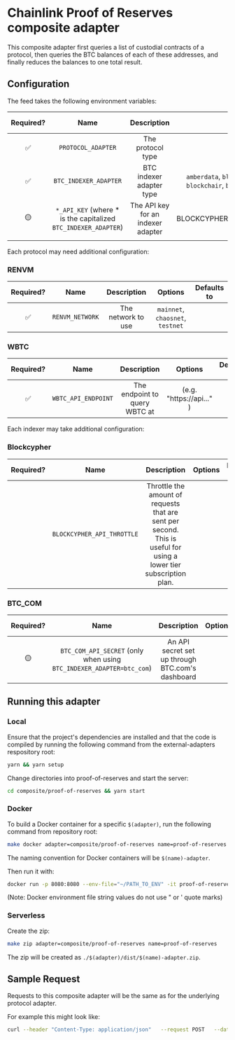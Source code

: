 # Chainlink Proof of Reserves composite adapter

This composite adapter first queries a list of custodial contracts of a protocol, then queries the BTC balances of each of these addresses, and finally reduces the balances to one total result.

## Configuration

The feed takes the following environment variables:

| Required? |                              Name                               |            Description             |                                            Options                                            | Defaults to |
| :-------: | :-------------------------------------------------------------: | :--------------------------------: | :-------------------------------------------------------------------------------------------: | :---------: |
|    ✅     |                       `PROTOCOL_ADAPTER`                        |         The protocol type          |                                        `renvm`, `wbtc`                                        |             |
|    ✅     |                      `BTC_INDEXER_ADAPTER`                      |      BTC indexer adapter type      | `amberdata`, `blockchain_com`, `blockcypher`. `blockchair`, `btc_com`,`cryptoapis`, `sochain` |             |
|    🟡     | `*_API_KEY` (where \* is the capitalized `BTC_INDEXER_ADAPTER`) | The API key for an indexer adapter |                          (e.g. BLOCKCYPHER_API_KEY="34234dmmd313" )                           |             |
|           |

Each protocol may need additional configuration:

### RENVM

| Required? |      Name       |    Description     |             Options              | Defaults to |
| :-------: | :-------------: | :----------------: | :------------------------------: | :---------: |
|    ✅     | `RENVM_NETWORK` | The network to use | `mainnet`, `chaosnet`, `testnet` |             |

### WBTC

| Required? |        Name         |          Description          |         Options          | Defaults to |
| :-------: | :-----------------: | :---------------------------: | :----------------------: | :---------: |
|    ✅     | `WBTC_API_ENDPOINT` | The endpoint to query WBTC at | (e.g. "https://api..." ) |             |

Each indexer may take additional configuration:

### Blockcypher

| Required? |            Name            |                                                    Description                                                     | Options | Defaults to |
| :-------: | :------------------------: | :----------------------------------------------------------------------------------------------------------------: | :-----: | :---------: |
|           | `BLOCKCYPHER_API_THROTTLE` | Throttle the amount of requests that are sent per second. This is useful for using a lower tier subscription plan. |         |             |

### BTC_COM

| Required? |                                 Name                                 |                   Description                    | Options | Defaults to |
| :-------: | :------------------------------------------------------------------: | :----------------------------------------------: | :-----: | :---------: |
|    🟡     | `BTC_COM_API_SECRET` (only when using `BTC_INDEXER_ADAPTER=btc_com`) | An API secret set up through BTC.com's dashboard |

## Running this adapter

### Local

Ensure that the project's dependencies are installed and that the code is compiled by running the following command from the external-adapters respository root:

```bash
yarn && yarn setup
```

Change directories into proof-of-reserves and start the server:

```bash
cd composite/proof-of-reserves && yarn start
```

### Docker

To build a Docker container for a specific `$(adapter)`, run the following command from repository root:

```bash
make docker adapter=composite/proof-of-reserves name=proof-of-reserves
```

The naming convention for Docker containers will be `$(name)-adapter`.

Then run it with:

```bash
docker run -p 8080:8080 --env-file="~/PATH_TO_ENV" -it proof-of-reserves-adapter:latest
```

(Note: Docker environment file string values do not use " or ' quote marks)

### Serverless

Create the zip:

```bash
make zip adapter=composite/proof-of-reserves name=proof-of-reserves
```

The zip will be created as `./$(adapter)/dist/$(name)-adapter.zip`.

## Sample Request

Requests to this composite adapter will be the same as for the underlying protocol adapter.

For example this might look like:

```bash
curl --header "Content-Type: application/json"   --request POST   --data '{"data":{"network":"mainnet"}}'   http://localhost:8080
```
